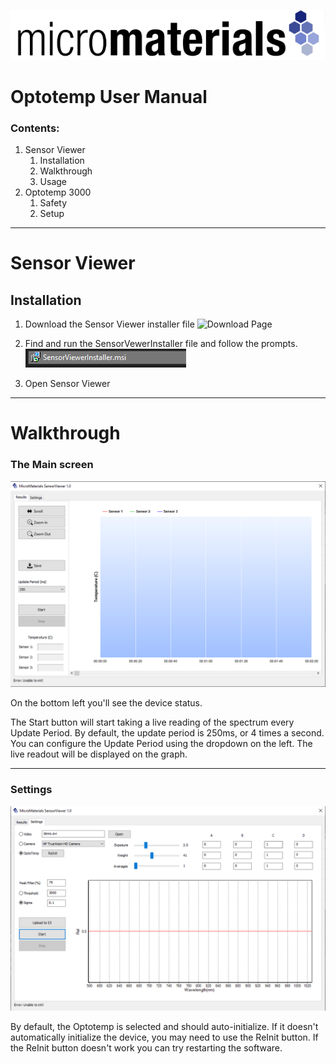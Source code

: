 ![Micro Materials Logo](https://github.com/frsalcce/Optotemp_UserManual/blob/main/pictures/MicroMaterials_Logo_wf2x.png)
# Optotemp User Manual

### Contents: 
1. Sensor Viewer
    1. Installation
    2. Walkthrough
    3. Usage
2. Optotemp 3000
    1. Safety
    2. Setup



---

# Sensor Viewer

## Installation
1. Download the Sensor Viewer installer file
![Download Page]()

2. Find and run the SensorVewerInstaller file and follow the prompts.
![Installer file](https://github.com/frsalcce/Optotemp_UserManual/blob/main/pictures/Sensorviewer_Installer.png)

3. Open Sensor Viewer

---

# Walkthrough

### The Main screen
![Sensor viewer main screen](https://github.com/frsalcce/Optotemp_UserManual/blob/main/pictures/Sensorviewer_results.png)

On the bottom left you'll see the device status.

The Start button will start taking a live reading of the spectrum every Update Period. By default, the update period is 250ms, or 4 times a second. You can configure the Update Period using the dropdown on the left. The live readout will be displayed on the graph.

---

### Settings
![Settings screen](https://github.com/frsalcce/Optotemp_UserManual/blob/main/pictures/Sensorviewer_settings.png)

By default, the Optotemp is selected and should auto-initialize. If it doesn't automatically initialize the device, you may need to use the ReInit button. If the ReInit button doesn't work you can try restarting the software.
